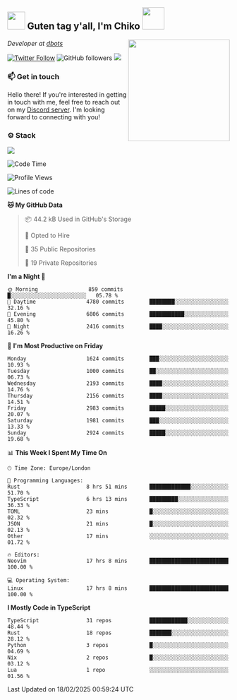 <h2><img src="https://cdn.discordapp.com/emojis/1100181376730402906.gif?quality=lossless" width="40"> Guten tag y'all, I'm Chiko <img src="https://a.ppy.sh/15907233" width="50"></h2>
<a href="https://cataas.com"><img align='right' src="https://cataas.com/cat" width="230"></a>
<p><em>Developer at <a href="https://github.com/dbotsfun">dbots</a></em></p>

[![Twitter Follow](https://img.shields.io/twitter/follow/chikoxq?label=Follow)](https://twitter.com/intent/follow?screen_name=chikoxq)
![GitHub followers](https://img.shields.io/github/followers/chikof?label=Follow&style=social)
![](https://komarev.com/ghpvc/?username=chikof&color=blue)

### 📫 Get in touch
Hello there! If you're interested in getting in touch with me, feel free to reach out on my [Discord server](https://discord.gg/sejc7TnX6N). I'm looking forward to connecting with you!

### ⚙️ Stack
[![](https://skillicons.dev/icons?i=git,kubernetes,docker,js,ts,cloudflare,css,deno,express,graphql,html,mongodb,nestjs,py,react,apollo,bash,java,lua,nextjs,netlify,nodejs,ps,powershell,rust,neovim,tauri,sentry,postgres,tailwind,prisma,actix,workers)](https://skillicons.dev)

<!--START_SECTION:waka-->
![Code Time](http://img.shields.io/badge/Code%20Time-2%2C105%20hrs%2014%20mins-blue)

![Profile Views](http://img.shields.io/badge/Profile%20Views-0-blue)

![Lines of code](https://img.shields.io/badge/From%20Hello%20World%20I%27ve%20Written-8.7%20million%20lines%20of%20code-blue)

**🐱 My GitHub Data** 

> 📦 44.2 kB Used in GitHub's Storage 
 > 
> 💼 Opted to Hire
 > 
> 📜 35 Public Repositories 
 > 
> 🔑 19 Private Repositories 
 > 
**I'm a Night 🦉** 

```text
🌞 Morning                859 commits         █░░░░░░░░░░░░░░░░░░░░░░░░   05.78 % 
🌆 Daytime                4780 commits        ████████░░░░░░░░░░░░░░░░░   32.16 % 
🌃 Evening                6806 commits        ███████████░░░░░░░░░░░░░░   45.80 % 
🌙 Night                  2416 commits        ████░░░░░░░░░░░░░░░░░░░░░   16.26 % 
```
📅 **I'm Most Productive on Friday** 

```text
Monday                   1624 commits        ███░░░░░░░░░░░░░░░░░░░░░░   10.93 % 
Tuesday                  1000 commits        ██░░░░░░░░░░░░░░░░░░░░░░░   06.73 % 
Wednesday                2193 commits        ████░░░░░░░░░░░░░░░░░░░░░   14.76 % 
Thursday                 2156 commits        ████░░░░░░░░░░░░░░░░░░░░░   14.51 % 
Friday                   2983 commits        █████░░░░░░░░░░░░░░░░░░░░   20.07 % 
Saturday                 1981 commits        ███░░░░░░░░░░░░░░░░░░░░░░   13.33 % 
Sunday                   2924 commits        █████░░░░░░░░░░░░░░░░░░░░   19.68 % 
```


📊 **This Week I Spent My Time On** 

```text
🕑︎ Time Zone: Europe/London

💬 Programming Languages: 
Rust                     8 hrs 51 mins       █████████████░░░░░░░░░░░░   51.70 % 
TypeScript               6 hrs 13 mins       █████████░░░░░░░░░░░░░░░░   36.33 % 
TOML                     23 mins             █░░░░░░░░░░░░░░░░░░░░░░░░   02.32 % 
JSON                     21 mins             █░░░░░░░░░░░░░░░░░░░░░░░░   02.13 % 
Other                    17 mins             ░░░░░░░░░░░░░░░░░░░░░░░░░   01.72 % 

🔥 Editors: 
Neovim                   17 hrs 8 mins       █████████████████████████   100.00 % 

💻 Operating System: 
Linux                    17 hrs 8 mins       █████████████████████████   100.00 % 
```

**I Mostly Code in TypeScript** 

```text
TypeScript               31 repos            ████████████░░░░░░░░░░░░░   48.44 % 
Rust                     18 repos            ███████░░░░░░░░░░░░░░░░░░   28.12 % 
Python                   3 repos             █░░░░░░░░░░░░░░░░░░░░░░░░   04.69 % 
Nix                      2 repos             █░░░░░░░░░░░░░░░░░░░░░░░░   03.12 % 
Lua                      1 repo              ░░░░░░░░░░░░░░░░░░░░░░░░░   01.56 % 
```




 Last Updated on 18/02/2025 00:59:24 UTC
<!--END_SECTION:waka-->


<!--
<p align="center">
     <a href="https://discord.gg/HhybNhchcC"><img src="https://invidget.switchblade.xyz/sejc7TnX6N" align="center" ><a>
</p> 
-->

